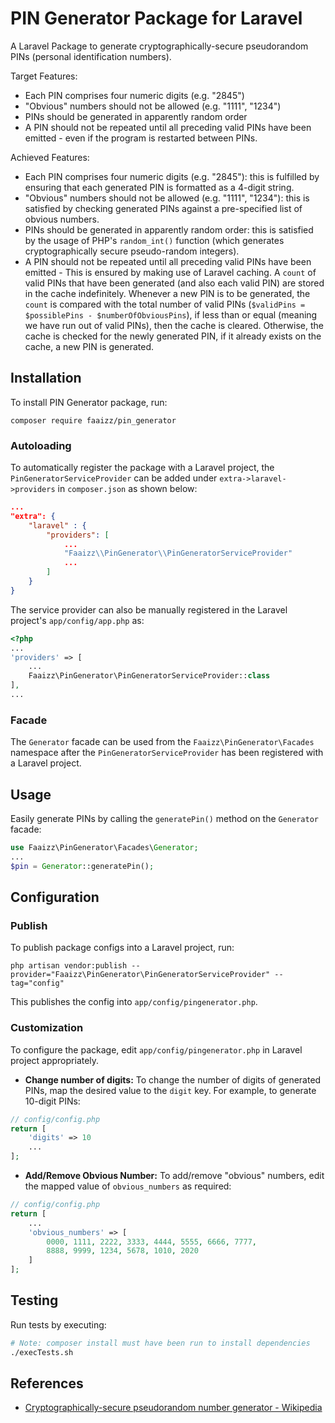 # PIN Generator Package for Laravel

A Laravel Package to generate cryptographically-secure pseudorandom PINs (personal identification numbers).

Target Features:
- Each PIN comprises four numeric digits (e.g. "2845")
- "Obvious" numbers should not be allowed (e.g. "1111", "1234")
- PINs should be generated in apparently random order
- A PIN should not be repeated until all preceding valid PINs have been emitted - even if the program is restarted between PINs.

Achieved Features:
- Each PIN comprises four numeric digits (e.g. "2845"): this is fulfilled by ensuring that each generated PIN is formatted as a 4-digit string.
- "Obvious" numbers should not be allowed (e.g. "1111", "1234"): this is satisfied by checking generated PINs against a pre-specified list of obvious numbers.
- PINs should be generated in apparently random order: this is satisfied by the usage of PHP's `random_int()` function (which generates cryptographically secure pseudo-random integers).
- A PIN should not be repeated until all preceding valid PINs have been emitted - This is ensured by making use of Laravel caching. A `count` of valid PINs that have been generated (and also each valid PIN) are stored in the cache indefinitely. 
Whenever a new PIN is to be generated, the `count` is compared with the total number of valid PINs (`$validPins = $possiblePins - $numberOfObviousPins`), if less than or equal (meaning we have run out of valid PINs), then the cache is cleared.
Otherwise, the cache is checked for the newly generated PIN, if it already exists on the cache, a new PIN is generated.

## Installation

To install PIN Generator package, run:
```shell
composer require faaizz/pin_generator
```

### Autoloading
To automatically register the package with a Laravel project, the `PinGeneratorServiceProvider` can be added under `extra->laravel->providers` in `composer.json` as shown below:
```json
...
"extra": {
    "laravel" : {
        "providers": [
            ...
            "Faaizz\\PinGenerator\\PinGeneratorServiceProvider"
            ...
        ]
    }
}
```
The service provider can also be manually registered in the Laravel project's `app/config/app.php` as:
```php
<?php
...
'providers' => [
    ...
    Faaizz\PinGenerator\PinGeneratorServiceProvider::class
],
...
```

### Facade
The `Generator` facade can be used from the `Faaizz\PinGenerator\Facades` namespace after the `PinGeneratorServiceProvider` has been registered with a Laravel project.


## Usage

Easily generate PINs by calling the `generatePin()` method on the `Generator` facade:
```php
use Faaizz\PinGenerator\Facades\Generator;
...
$pin = Generator::generatePin();
```


## Configuration

### Publish
To publish package configs into a Laravel project, run:
```shell
php artisan vendor:publish --provider="Faaizz\PinGenerator\PinGeneratorServiceProvider" --tag="config"
```
This publishes the config into `app/config/pingenerator.php`.

### Customization
To configure the package, edit `app/config/pingenerator.php` in Laravel project appropriately.

- **Change number of digits:** To change the number of digits of generated PINs, map the desired value to the `digit` key. For example, to generate 10-digit PINs:
```php
// config/config.php
return [
    'digits' => 10
    ...
];
```

- **Add/Remove Obvious Number:** To add/remove "obvious" numbers, edit the mapped value of `obvious_numbers` as required:
```php
// config/config.php
return [
    ...
    'obvious_numbers' => [
        0000, 1111, 2222, 3333, 4444, 5555, 6666, 7777,
        8888, 9999, 1234, 5678, 1010, 2020
    ]
];
```

## Testing
Run tests by executing:
```bash
# Note: composer install must have been run to install dependencies
./execTests.sh
```

## References
- [Cryptographically-secure pseudorandom number generator - Wikipedia](https://en.wikipedia.org/wiki/Cryptographically-secure_pseudorandom_number_generator)
